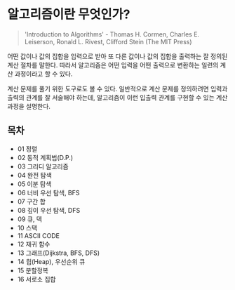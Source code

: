 # 알고리즘이란 무엇인가?

> 'Introduction to Algorithms' - Thomas H. Cormen, Charles E. Leiserson, Ronald L. Rivest, Clifford Stein (The MIT Press)



어떤 값이나 값의 집합을 입력으로 받아 또 다른 값이나 값의 집합을 출력하는 잘 정의된 계산 절차를 말한다. 따라서 알고리즘은 어떤 입력을 어떤 출력으로 변환하는 일련의 계산 과정이라고 할 수 있다.

계산 문제를 풀기 위한 도구로도 볼 수 있다. 일반적으로 계산 문제를 정의하려면 입력과 출력의 관계를 잘 서술해야 하는데, 알고리즘이 이런 입출력 관계를 구현할 수 있는 계산 과정을 설명한다.



## 목차

- 01 정렬
- 02 동적 계획법(D.P.)
- 03 그리디 알고리즘
- 04 완전 탐색
- 05 이분 탐색
- 06 너비 우선 탐색, BFS
- 07 구간 합
- 08 깊이 우선 탐색, DFS
- 09 큐, 덱
- 10 스택
- 11 ASCII CODE
- 12 재귀 함수
- 13 그래프(Dijkstra, BFS, DFS)
- 14 힙(Heap), 우선순위 큐
- 15 분할정복
- 16 서로소 집합